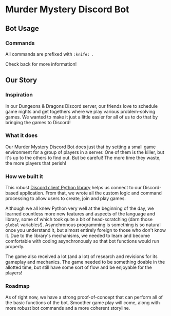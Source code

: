 # Murder Mystery Discord Bot

## Bot Usage

### Commands
All commands are prefixed with `:knife: `.

Check back for more information!

## Our Story

### Inspiration
In our Dungeons & Dragons Discord server, our friends love to schedule game nights and get togethers where we play various problem-solving games.  We wanted to make it just a little easier for all of us to do that by bringing the games to Discord!

### What it does
Our Murder Mystery Discord Bot does just that by setting a small game environment for a group of players in a server.  One of them is the killer, but it's up to the others to find out.  But be careful!  The more time they waste, the more players that perish!

### How we built it
This robust [Discord client Python library](https://pypi.org/project/discord.py/) helps us connect to our Discord-based application.  From that, we wrote all the custom logic and command processing to allow users to create, join and play games.

Although we all knew Python very well at the beginning of the day, we learned countless more new features and aspects of the language and library, some of which took quite a bit of head-scratching (darn those `global` variables!).  Asynchronous programming is something is so natural once you understand it, but almost entirely foreign to those who don't know it.  Due to the library's mechanisms, we needed to learn and become comfortable with coding asynchronously so that bot functions would run properly.

The game also received a lot (and a lot) of research and revisions for its gameplay and mechanics.  The game needed to be something doable in the allotted time, but still have some sort of flow and be enjoyable for the players!

### Roadmap
As of right now, we have a strong proof-of-concept that can perform all of the basic functions of the bot.  Smoother game play will come, along with more robust bot commands and a more coherent storyline.
